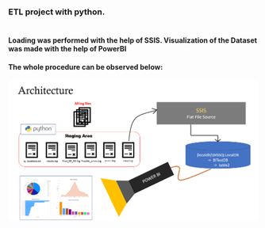 ### ETL project with python. 
#
#### Loading was performed with the help of SSIS. Visualization of the Dataset was made with the help of PowerBI

#### The whole procedure can be observed below:

![image](ETL_architecture.png)
#
